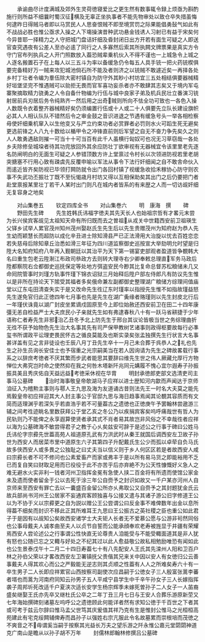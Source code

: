 <!-- { "loadSidebar": true } -->
　　承谕曲尽计度满城及郊外生灵荷徳寝爱比之更生然有数事辄令録上烦亟为斟酌施行则所益不细曩时蜀汉征横及无辜正坐执事者不能先物审处以致仓卒失措虽悔何逮昨日得贼马者即以马赏民人人思奋恨贼不即至境赏罚之际果能倡勇鼔气如此有不战战必胜也惟公亟求入操之人下塲操演昔种武功悬金钱诱人习射已有益于宋矣何今异昔耶一择精力之人守把城门盘诘奸细及昏封闭日出方开若有面生可疑之人即送官查究遇夜有公差人至亦必逺了同行之人多寡然后索其所执闗文牌票果是真实方令守门官布列执兵之人开门照数放入葢恐贼辈乗机伙入不得不谨也一上城急令上城之人逐名搬置石子在上每人以三五斗为率以备缓急仍令每五人具手铳一把火药铳楔俱要完备精好万一贼来攻犯城池倘石所不能及者则济之以铳贼不敢遽近矣一再择各处乡村丁壮者令编为羣伍除大密村镇自为防守外其眇小村坊宜三五处相结俱要器械精好垣堡坚完不惟遇贼可以勍拒无畏而官军喜功妄杀者亦不敢肆其志矣又于境内军屯寨聚摘取精力骁勇之人令自备什物编为行伍与城中良家子弟及机兵民壮立番演习铳射居前兵刃居后务令纯熟齐一然后用之出奇贼则所向不怯全功可致也一各色入操人数既令衣着整齐器械精好矣仍须编置行伍或十人或二十人俱要先立队长建设旗帜必其人人相认队队不错然后令之审金鼓之音识进退之节遇有缓急号头一举各相检察毋使奸细乗机窜入以生他变又与严立约束功者必赏罪者必罚则水火可蹈生死无避矣更选前锋之人八九十数给以楯甲令之冲锋直前则后军望之自无不奋力争先矣久之则人人敢勇遇敌则摧一可当十十可当百有此千人虽横行匈奴可也况无习草窃哉一各处乡夫除修垒城垜者待其功完放回外其余应防壮丁欲审视有无器械宜令该里里老先逐名防闸明白的无面生可疑之人参错顶数方许上堂禀过令村长以次领进防视若里老胡突搪塞不行用心致有疎虞先反覆申喻以军法从事令下法行奸细闻之自不敢舎命伙入而逺近皆齐矣防视已毕领打闗防就令出门各回村镇了视缓急收拾禾稼协心防守则农事不失武功丕振壮丁既不至忨愒歳月村坊又得以互相保助矣其出门之后仍要把门者赴堂禀报某里壮丁若干人某时出门则凡在城内者皆系的有来歴之人而一切访觇奸细无复容身之地矣










　　对山集巻五
　　钦定四库全书
　　对山集巻六
　　明　康海　撰
　　碑
　　野田先生碑
　　先生姓韩氏讳福字徳夫其先天长人也始祖宗哲有才畧元末尝为长兴侯宾客觇见太祖知天命有所归既而去之曽祖从戎关中世籍西安前卫祖瑛生父铎乡试举人累官茂州知州茂州娶赵氏生先生后以先生贵赠茂州为知府赵为恭人先生幼而颖慧长而超防以成化辛丑进士除知滑县严已正法滑用大治旋以忧去百姓恋恋若失慈母后除知章丘治悉如滑三年征为四川道监察御史巡按宣大举劾明允时望是归陞大名知府知府八年再入觐朝廷以其治平为天下第一锡宴吏部观者盈道皆争覩韩大名曰重生包老云陞淛江布政司叅政方去则转大理寺右少卿奉敕总理直军务马政后陞都察院右佥都御史巡抚保定等处地方弭盗安民今尠其比复命总督苏松粮储未几又命囘院管事时刘瑾方轨事忤瑾下锦衣诏狱三月始释后陞户部左侍郎凡有防议先生惟以是非所在持论天下隂受其福者多矣俄命兼左副都御史整理湖广粮储方综理间值庙堂以辽东屯田清查失实于是又改命先生徃辽东时瑾率以指授先生惟不如指故瑾益怒先生遂免官归此正徳四年七月事也先是先生在湖广夤缘者赂瑾则以先生封皮北行后一年瑾伏诛竟以湖广封皮坐累谪戍固原至今上即位始赦还西安前卫在田二十四年康彊无恙自检益严士大夫庶民小子亲就先生如有弗逮春秋八十有一跃马省耕捷于少年语称仁者寿先生非邪治乙丑冬予北上防先生于邢台其议论皆极当世之务综理曲折无徃不获予始物色先生治大名事其先有司严保甲教树艺诸事则政得枢要故每行必凖玺书所谓政平讼理吏畏民怀古之循良莫能及也斯实录矣张孟独撰先生行状言大名事甚详盖有见之言非徒设也壬辰八月丁丑先生卒十一月己未合葬于呉恭人之礼也先生之孙生员询长安佳士也予宿重之光宗嗣美当在若人因询请为先生之碑故畧载行事系之以辞庶考徳者不厌其繁而步武者能思其要辞曰维先生世之伟人厥藏允厚行方物惮位大弗究岂时命之使然抑在我之何咎木塔新阡兆同元媾履不愧心宜尔遐寿子孙振振具美且秀庆佑自天益远益考徳采休视在华胄
　　明封承徳郎吏部文选清吏司主事马公墓碑
　　治时海事敬皇帝欹湖马子应祥以进士歴知河内歙而声闻达于京师洎征入为稽勲主事则与鄠人王九思及海为友道诵古昔则法先王一时名大夫莫之能先焉毅皇帝初应祥迎其大人封主事公于官邸九思与海日趋事焉闻其论覩其容质而有文简而适理渊乎若深矢乎若直浩乎若不可量葢古之遗徳也正徳庚午予罢翰林尝遨游三辅之间考徃迹眺名里数获拜公于堂乙亥之冬公乃以疾捐宾客矣呜呼痛哉世有哲人为民轨则乃不能俾之永享遐算使贤者承其式不肖者易其故岂非风俗之不幸哉徃者应祥以海为公墓碑海不敏尝得君子之教于心乆矣兹安可辞于是述公之行事于碑曰公姓马氏讳伦字宗彛先世葢高苑人祖道原孔武有力洪武时从秦王就国后调西安左卫故子孙世为西安人而居菜市里中道原生六子其第四子升配戴氏生公少而孤以卓荦自负马氏故多侠西安人或多畏之公独耻之曰丈夫当以信义则于乡人何区区若是者故西安人咸曰宗彛长者不可不修问也公素爱畜产而家或弗丰于是以所有易马货之即能裕用不乏已而复自笑曰财取足用而已役役于此不亦苦乎后亦弃絶不为公天性慷慨好义急人之难无避水火实非利一钱者河州卫指挥金冕有急使人挟二百金将有所遗而使馆公家金未及遗而使者留金于公以去死于涂三年公自赍予之封识如故又一千户某亦河州人自京师来至西安有罪亡去以一囊盛百金留公所亦乆弗取公又自赍予之其封题犹金氏云故兵部尚书河州王公居家不妄通宾客顾独喜与公接又遣与其诸子游公旧字修道王公以为不协于义以宗彛更之自为説以赠公王公尝谓公曰反金事不难俾数年出金以息所得葢不细矣而封识不移此正其所难耳王九思曰王公振古之英社稷之臣也重公如此君子于是因有以觇知公矣故西安诸学士大夫钜人长者无不爱慕公愿与公游非茍然同俗也公事母戴夫人诚孝曲至夫人以贞节自誓而公能承顔奉欢老寿被旌显于井疆有荣耀焉西安人尝论述公之行事谓公性快直无论尊贵人洎能受与不能受輙面道其是非人犹有怒也公随已忘之又輙与好处之不纪其过以此人愈益敬公故私相勉励唯恐有闻如此也公生景泰戊午十二月二十四日寿葢七十有八先配安人王氏其先滦州人阳和卫百户林之孙伯父荣以才畧改西安左卫署镇抚父贵偕其兄来关中因以安人有女徳归公云善事戴夫人得其欢心而公之严毅能无逆志则其贞顺之性葢有人人之所难矣寿六十有一卒生男子二人长即应祥累官山西按察司副使次应昌嗣于公徳女子三人殷富张暠李蕃者壻也而暠为河南府同知云孙男子五人平咸宁县学生中千辛午孙女子三人长嫁指挥袭子周邦圻死改适千户夏浃次适长安学生杨宗辉季未嫁死曽孙子二人女子一人苖裔盛矣继娶王氏亦先卒又继杜氏公卒之二年丁丑三月七日与王安人合葬乐游原新茔又七年海始撰碑刻诸墓左呜呼公之遗徳顾此何能详者然有求知公徳于千百世之下者其或可考于兹云尔辞曰惟马孟父世笃其庆爰值其祥乃克有生是惟封公惟马之光桓桓高苑建此有宅克绥闗辅俾寿而昌孙子以强姓右宗亢服此令名故墓累而崇根培而茂徳之不爽音之不毋谓奚当嗣于按察其光益长万夫之望乐游之阡永惟公嘉元堂閟閟神道克广南山是瞻从以孙子胡不万年
　　封儒林郎翰林修撰吕公墓碑
